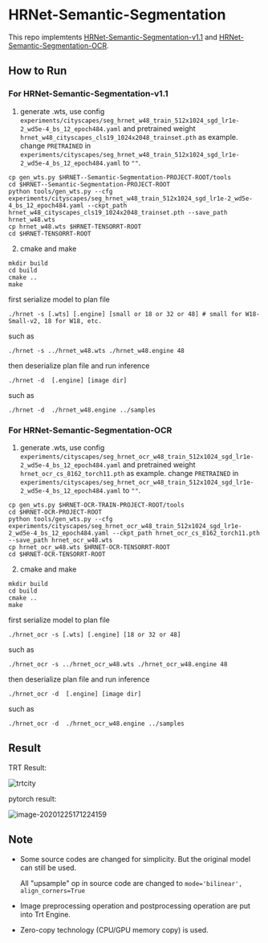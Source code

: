 # HRNet-Semantic-Segmentation

This repo implemtents [HRNet-Semantic-Segmentation-v1.1](https://github.com/HRNet/HRNet-Semantic-Segmentation/tree/pytorch-v1.1) and [HRNet-Semantic-Segmentation-OCR](https://github.com/HRNet/HRNet-Semantic-Segmentation/tree/HRNet-OCR).


## How to Run
### For HRNet-Semantic-Segmentation-v1.1
1. generate .wts, use config `experiments/cityscapes/seg_hrnet_w48_train_512x1024_sgd_lr1e-2_wd5e-4_bs_12_epoch484.yaml` and pretrained weight `hrnet_w48_cityscapes_cls19_1024x2048_trainset.pth` as example. change `PRETRAINED` in `experiments/cityscapes/seg_hrnet_w48_train_512x1024_sgd_lr1e-2_wd5e-4_bs_12_epoch484.yaml` to `""`.
```
cp gen_wts.py $HRNET--Semantic-Segmentation-PROJECT-ROOT/tools
cd $HRNET--Semantic-Segmentation-PROJECT-ROOT
python tools/gen_wts.py --cfg experiments/cityscapes/seg_hrnet_w48_train_512x1024_sgd_lr1e-2_wd5e-4_bs_12_epoch484.yaml --ckpt_path hrnet_w48_cityscapes_cls19_1024x2048_trainset.pth --save_path hrnet_w48.wts
cp hrnet_w48.wts $HRNET-TENSORRT-ROOT
cd $HRNET-TENSORRT-ROOT
```
2. cmake and make

  ```
  mkdir build
  cd build
  cmake ..
  make
  ```
  first serialize model to plan file
  ```
  ./hrnet -s [.wts] [.engine] [small or 18 or 32 or 48] # small for W18-Small-v2, 18 for W18, etc.
  ```
  such as
  ```
  ./hrnet -s ../hrnet_w48.wts ./hrnet_w48.engine 48
  ```
  then deserialize plan file and run inference
  ```
  ./hrnet -d  [.engine] [image dir]
  ```
  such as 
  ```
  ./hrnet -d  ./hrnet_w48.engine ../samples
  ```
### For HRNet-Semantic-Segmentation-OCR

1. generate .wts, use config `experiments/cityscapes/seg_hrnet_ocr_w48_train_512x1024_sgd_lr1e-2_wd5e-4_bs_12_epoch484.yaml` and pretrained weight `hrnet_ocr_cs_8162_torch11.pth` as example. change `PRETRAINED` in `experiments/cityscapes/seg_hrnet_ocr_w48_train_512x1024_sgd_lr1e-2_wd5e-4_bs_12_epoch484.yaml` to `""`.
```
cp gen_wts.py $HRNET-OCR-TRAIN-PROJECT-ROOT/tools
cd $HRNET-OCR-PROJECT-ROOT
python tools/gen_wts.py --cfg experiments/cityscapes/seg_hrnet_ocr_w48_train_512x1024_sgd_lr1e-2_wd5e-4_bs_12_epoch484.yaml --ckpt_path hrnet_ocr_cs_8162_torch11.pth --save_path hrnet_ocr_w48.wts
cp hrnet_ocr_w48.wts $HRNET-OCR-TENSORRT-ROOT
cd $HRNET-OCR-TENSORRT-ROOT
```
2. cmake and make

  ```
  mkdir build
  cd build
  cmake ..
  make
  ```
  first serialize model to plan file
  ```
  ./hrnet_ocr -s [.wts] [.engine] [18 or 32 or 48]
  ```
  such as
  ```
  ./hrnet_ocr -s ../hrnet_ocr_w48.wts ./hrnet_ocr_w48.engine 48
  ```
  then deserialize plan file and run inference
  ```
  ./hrnet_ocr -d  [.engine] [image dir]
  ```
  such as 
  ```
  ./hrnet_ocr -d  ./hrnet_ocr_w48.engine ../samples
  ```
## Result

TRT Result:

![trtcity](https://user-images.githubusercontent.com/20653176/103136469-a68e2080-46fb-11eb-9f05-06bad81c74b9.png)

pytorch result:

![image-20201225171224159](https://user-images.githubusercontent.com/20653176/103131619-6cf9ed00-46dc-11eb-9369-4374abb65744.png)

## Note

* Some source codes are changed for simplicity.  But the original model can still be used.

  All "upsample" op  in source code are changed to `mode='bilinear', align_corners=True`

* Image preprocessing operation and postprocessing operation  are put into Trt Engine.

* Zero-copy technology (CPU/GPU memory copy) is used.

